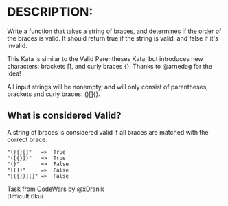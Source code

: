 # DESCRIPTION:

Write a function that takes a string of braces, and determines if the order of the braces is valid. It should return true if the string is valid, and false if it's invalid.

This Kata is similar to the Valid Parentheses Kata, but introduces new characters: brackets [], and curly braces {}. Thanks to @arnedag for the idea!

All input strings will be nonempty, and will only consist of parentheses, brackets and curly braces: ()[]{}.

## What is considered Valid?

A string of braces is considered valid if all braces are matched with the correct brace.

```
"(){}[]"   =>  True
"([{}])"   =>  True
"(}"       =>  False
"[(])"     =>  False
"[({})](]" =>  False
```

Task from [CodeWars](https://www.codewars.com/kata/5277c8a221e209d3f6000b56/javascript) by @xDranik<br>
Difficult 6kui
